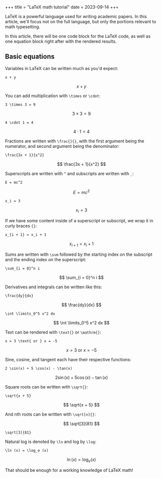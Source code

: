 +++
title = "LaTeX math tutorial"
date = 2023-09-14
+++

LaTeX is a powerful language used for writing academic papers. In this article, we'll focus not on the full language, but only the portions relevant to math typesetting.

<!-- more -->

In this article, there will be one code block for the LaTeX code, as well as one equation block right after with the rendered results.

## Basic equations

Variables in LaTeX can be written much as you'd expect:

```
x + y
```

$$
x + y
$$

You can add multiplication with `\times` or `\cdot`:

```
3 \times 3 = 9
```

$$
3 \times 3 = 9
$$

```
4 \cdot 1 = 4
```

$$
4 \cdot 1 = 4
$$

Fractions are written with `\frac{}{}`, with the first argument being the numerator, and second argument being the denominator:

```
\frac{3x + 1}{x^2}
```

$$
\frac{3x + 1}{x^2}
$$

Superscripts are written with `^` and subscripts are written with `_`:

```
E = mc^2
```

$$
E = mc^2
$$

```
x_i = 3
```

$$
x_i = 3
$$

If we have some content inside of a superscript or subscript, we wrap it in curly braces `{}`:

```
x_{i + 1} = x_i + 1
```

$$
x_{i + 1} = x_i + 1
$$

Sums are written with `\sum` followed by the starting index on the subscript and the ending index on the superscript:

```
\sum_{i = 0}^n i
```

$$
\sum_{i = 0}^n i
$$

Derivatives and integrals can be written like this:

```
\frac{dy}{dx}
```

$$
\frac{dy}{dx}
$$

```
\int \limits_0^5 x^2 dx
```

$$
\int \limits_0^5 x^2 dx
$$

Text can be rendered with `\text{}` or `\mathrm{}`:

```
x = 3 \text{ or } x = -5
```

$$
x = 3 \text{ or } x = -5
$$

Sine, cosine, and tangent each have their respective functions:

```
2 \sin(x) + 5 \cos(x) - \tan(x)
```

$$
2 \sin(x) + 5 \cos(x) - \tan(x)
$$

Square roots can be written with `\sqrt{}`:

```
\sqrt{x + 5}
```

$$
\sqrt{x + 5}
$$

And nth roots can be written with `\sqrt[n]{}`:

$$
\sqrt[3]{81}
$$

```
\sqrt[3]{81}
```

Natural log is denoted by `\ln` and log by `\log`:

```
\ln (x) = \log_e (x)
```

$$
\ln (x) = \log_e (x)
$$

That should be enough for a working knowledge of LaTeX math!
